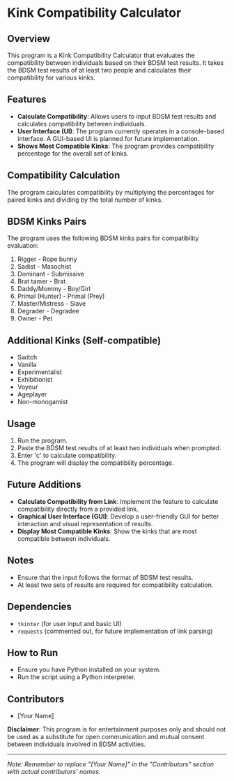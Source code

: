 # Kink Compatibility Calculator

## Overview
This program is a Kink Compatibility Calculator that evaluates the compatibility between individuals based on their BDSM test results. It takes the BDSM test results of at least two people and calculates their compatibility for various kinks.

## Features
- **Calculate Compatibility**: Allows users to input BDSM test results and calculates compatibility between individuals.
- **User Interface (UI)**: The program currently operates in a console-based interface. A GUI-based UI is planned for future implementation.
- **Shows Most Compatible Kinks**: The program provides compatibility percentage for the overall set of kinks.

## Compatibility Calculation
The program calculates compatibility by multiplying the percentages for paired kinks and dividing by the total number of kinks.

## BDSM Kinks Pairs
The program uses the following BDSM kinks pairs for compatibility evaluation:

1. Rigger - Rope bunny
2. Sadist - Masochist
3. Dominant - Submissive
4. Brat tamer - Brat
5. Daddy/Mommy - Boy/Girl
6. Primal (Hunter) - Primal (Prey)
7. Master/Mistress - Slave
8. Degrader - Degradee
9. Owner - Pet

## Additional Kinks (Self-compatible)
- Switch
- Vanilla
- Experimentalist
- Exhibitionist
- Voyeur
- Ageplayer
- Non-monogamist

## Usage
1. Run the program.
2. Paste the BDSM test results of at least two individuals when prompted.
3. Enter 'c' to calculate compatibility.
4. The program will display the compatibility percentage.

## Future Additions
- **Calculate Compatibility from Link**: Implement the feature to calculate compatibility directly from a provided link.
- **Graphical User Interface (GUI)**: Develop a user-friendly GUI for better interaction and visual representation of results.
- **Display Most Compatible Kinks**: Show the kinks that are most compatible between individuals.

## Notes
- Ensure that the input follows the format of BDSM test results.
- At least two sets of results are required for compatibility calculation.

## Dependencies
- `tkinter` (for user input and basic UI)
- `requests` (commented out, for future implementation of link parsing)

## How to Run
- Ensure you have Python installed on your system.
- Run the script using a Python interpreter.

## Contributors
- [Your Name]

**Disclaimer**: This program is for entertainment purposes only and should not be used as a substitute for open communication and mutual consent between individuals involved in BDSM activities.

---

*Note: Remember to replace "[Your Name]" in the "Contributors" section with actual contributors' names.*
